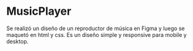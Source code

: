 # MusicPlayer
Se realizó un diseño de un reproductor de música en Figma y luego se maquetó en html y css. Es un diseño simple y responsive para mobile y desktop. 
